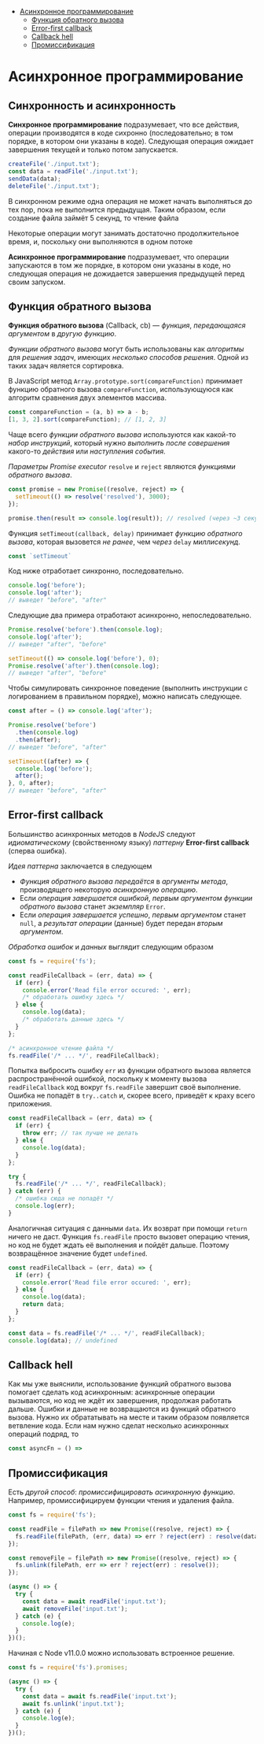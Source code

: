 - [Асинхронное программирование](#асинхронное-программирование)
  - [Функция обратного вызова](#функция-обратного-вызова)
  - [Error-first callback](#error-first-callback)
  - [Callback hell](#callback-hell)
  - [Промиссификация](#промиссификация)
  
# Асинхронное программирование

## Синхронность и асинхронность

**Синхронное программирование** подразумевает, что все действия, операции производятся в коде сихронно (последовательно; в том порядке, в котором они указаны в коде). Следующая операция ожидает завершения текущей и только потом запускается.
```js
createFile('./input.txt');
const data = readFile('./input.txt');
sendData(data);
deleteFile('./input.txt');
```
В синхронном режиме одна операция не может начать выполняться до тех пор, пока не выполнится предыдущая. Таким образом, если создание файла займёт 5 секунд, то чтение файла

Некоторые операции могут занимать достаточно продолжительное время, и, поскольку они выполняются в одном потоке

**Асинхронное программирование** подразумевает, что операции запускаются в том же порядке, в котором они указаны в коде, но следующая операция не дожидается завершения предыдущей перед своим запуском.

## Функция обратного вызова

**Функция обратного вызова** (Callback, cb) — *функция*, *передающаяся аргументом* в *другую функцию*. 

*Функции обратного вызова* могут быть использованы как *алгоритмы* для *решения задач*, имеющих *несколько способов решения*. Одной из таких задач является сортировка. 

В JavaScript метод `Array.prototype.sort(compareFunction)` принимает функцию обратного вызова `compareFunction`, использующуюся как алгоритм сравнения двух элементов массива.
```js
const compareFunction = (a, b) => a - b;
[1, 3, 2].sort(compareFunction); // [1, 2, 3]
```

Чаще всего *функции обратного вызова* используются как какой-то *набор инструкций*, который нужно *выполнить после совершения* какого-то *действия* или *наступления события*.

*Параметры Promise executor* `resolve` и `reject` являются *функциями обратного вызова*.
```js
const promise = new Promise((resolve, reject) => {
  setTimeout(() => resolve('resolved'), 3000);
});

promise.then(result => console.log(result)); // resolved (через ~3 секунды)
```
Функция `setTimeout(callback, delay)` принимает *функцию обратного вызова*, которая вызовется *не ранее*, чем *через* `delay` *миллисекунд*.
```js
const `setTimeout`
```
Код ниже отработает синхронно, последовательно.
```js
console.log('before');
console.log('after');
// выведет "before", "after"
```
Следующие два примера отработают асинхронно, непоследовательно.
```js
Promise.resolve('before').then(console.log);
console.log('after');
// выведет "after", "before"
```
```js
setTimeout(() => console.log('before'), 0);
Promise.resolve('after').then(console.log);
// выведет "after", "before"
```
Чтобы симулировать синхронное поведение (выполнить инструкции с логированием в правильном порядке), можно написать следующее.
```js
const after = () => console.log('after');

Promise.resolve('before')
  .then(console.log)
  .then(after);
// выведет "before", "after"

setTimeout((after) => {
  console.log('before');
  after();
}, 0, after);
// выведет "before", "after"
```

## Error-first callback

Большинство асинхронных методов в *NodeJS* следуют *идиоматическому* (свойственному языку) *паттерну* **Error-first callback** (сперва ошибка).

*Идея паттерна* заключается в следующем
* *Функция обратного вызова* *передаётся* в *аргументы метода*, производящего некоторую *асинхронную операцию*.
* Если *операция завершается ошибкой*, *первым аргументом функции обратного вызова* станет *экземпляр* `Error`. 
* Если *операция завершается успешно*, *первым аргументом* станет `null`, а *результат операции* (данные) будет передан *вторым аргументом*.

*Обработка ошибок* и *данных* выглядит следующим образом
```js
const fs = require('fs');

const readFileCallback = (err, data) => {
  if (err) {
    console.error('Read file error occured: ', err);
    /* обработать ошибку здесь */
  } else {
    console.log(data);
    /* обработать данные здесь */
  }
};

/* асинхронное чтение файла */
fs.readFile('/* ... */', readFileCallback);
```

Попытка выбросить ошибку `err` из функции обратного вызова является распространённой ошибкой, поскольку к моменту вызова `readFileCallback` код вокруг `fs.readFile` завершит своё выполнение. Ошибка не попадёт в `try..catch` и, скорее всего, приведёт к краху всего приложения.
```js
const readFileCallback = (err, data) => {
  if (err) {
    throw err; // так лучше не делать
  } else {
    console.log(data);
  }
};

try {
  fs.readFile('/* ... */', readFileCallback);
} catch (err) {
  /* ошибка сюда не попадёт */
  console.log(err);
}
```
Аналогичная ситуация с данными `data`. Их возврат при помощи `return` ничего не даст. Функция `fs.readFile` просто вызовет операцию чтения, но код не будет ждать её выполнения и пойдёт дальше. Поэтому возвращённое значение будет `undefined`.
```js
const readFileCallback = (err, data) => {
  if (err) {
    console.error('Read file error occured: ', err);
  } else {
    console.log(data);
    return data;
  }
};

const data = fs.readFile('/* ... */', readFileCallback);
console.log(data); // undefined
```

## Callback hell

Как мы уже выяснили, использование функций обратного вызова помогает сделать код асинхронным: асинхронные операции вызываются, но код не ждёт их завершения, продолжая работать дальше. Ошибки и данные не возвращаются из функций обратного вызова. Нужно их обрататывать на месте и таким образом появляется ветвление кода. Если нам нужно сделат несколько асинхронных операций подряд, то 
```js
const asyncFn = () =>
```
## Промиссификация

Есть *другой способ*: *промиссифицировать асинхронную функцию*. Например, промиссифицируем функции чтения и удаления файла.
```js
const fs = require('fs');

const readFile = filePath => new Promise((resolve, reject) => {
  fs.readFile(filePath, (err, data) => err ? reject(err) : resolve(data));
});

const removeFile = filePath => new Promise((resolve, reject) => {
  fs.unlink(filePath, err => err ? reject(err) : resolve());
});
```
```js
(async () => {
  try {
    const data = await readFile('input.txt');
    await removeFile('input.txt');
  } catch (e) {
    console.log(e);
  }
})();
```
Начиная с Node v11.0.0 можно использовать встроенное решение.
```js
const fs = require('fs').promises;

(async () => {
  try {
    const data = await fs.readFile('input.txt');
    await fs.unlink('input.txt');
  } catch (e) {
    console.log(e);
  }
})();
```
